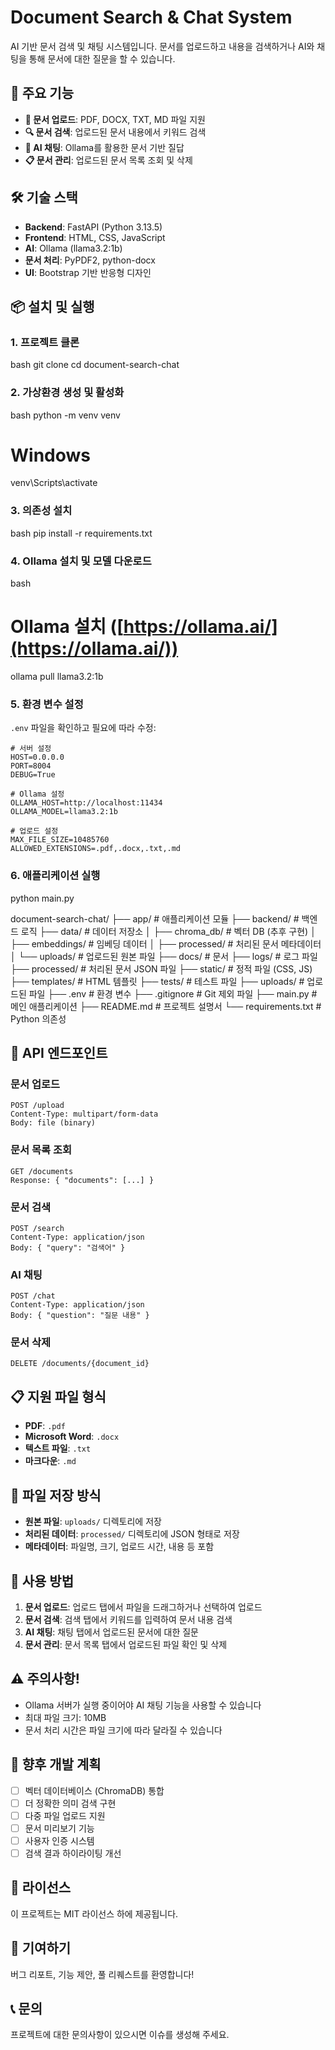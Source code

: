 # Document Search & Chat System

AI 기반 문서 검색 및 채팅 시스템입니다. 문서를 업로드하고 내용을 검색하거나 AI와 채팅을 통해 문서에 대한 질문을 할 수 있습니다.

## 🚀 주요 기능

- **📁 문서 업로드**: PDF, DOCX, TXT, MD 파일 지원
- **🔍 문서 검색**: 업로드된 문서 내용에서 키워드 검색
- **🤖 AI 채팅**: Ollama를 활용한 문서 기반 질답
- **📋 문서 관리**: 업로드된 문서 목록 조회 및 삭제

## 🛠️ 기술 스택

- **Backend**: FastAPI (Python 3.13.5)
- **Frontend**: HTML, CSS, JavaScript
- **AI**: Ollama (llama3.2:1b)
- **문서 처리**: PyPDF2, python-docx
- **UI**: Bootstrap 기반 반응형 디자인

## 📦 설치 및 실행

### 1. 프로젝트 클론

bash git clone <repository-url> cd document-search-chat

### 2. 가상환경 생성 및 활성화
bash python -m venv venv
# Windows
venv\Scripts\activate

### 3. 의존성 설치
bash pip install -r requirements.txt


### 4. Ollama 설치 및 모델 다운로드
bash
# Ollama 설치 ([https://ollama.ai/](https://ollama.ai/))
ollama pull llama3.2:1b


### 5. 환경 변수 설정
`.env` 파일을 확인하고 필요에 따라 수정:
```dotenv
# 서버 설정
HOST=0.0.0.0
PORT=8004
DEBUG=True

# Ollama 설정
OLLAMA_HOST=http://localhost:11434
OLLAMA_MODEL=llama3.2:1b

# 업로드 설정
MAX_FILE_SIZE=10485760
ALLOWED_EXTENSIONS=.pdf,.docx,.txt,.md
```
### 6. 애플리케이션 실행

python main.py


document-search-chat/
├── app/                    # 애플리케이션 모듈
├── backend/               # 백엔드 로직
├── data/                  # 데이터 저장소
│   ├── chroma_db/         # 벡터 DB (추후 구현)
│   ├── embeddings/        # 임베딩 데이터
│   ├── processed/         # 처리된 문서 메타데이터
│   └── uploads/           # 업로드된 원본 파일
├── docs/                  # 문서
├── logs/                  # 로그 파일
├── processed/             # 처리된 문서 JSON 파일
├── static/                # 정적 파일 (CSS, JS)
├── templates/             # HTML 템플릿
├── tests/                 # 테스트 파일
├── uploads/               # 업로드된 파일
├── .env                   # 환경 변수
├── .gitignore            # Git 제외 파일
├── main.py               # 메인 애플리케이션
├── README.md             # 프로젝트 설명서
└── requirements.txt      # Python 의존성

## 🔧 API 엔드포인트

### 문서 업로드
``` 
POST /upload
Content-Type: multipart/form-data
Body: file (binary)
```

### 문서 목록 조회
``` 
GET /documents
Response: { "documents": [...] }
```

### 문서 검색
``` 
POST /search
Content-Type: application/json
Body: { "query": "검색어" }
```

### AI 채팅
``` 
POST /chat
Content-Type: application/json
Body: { "question": "질문 내용" }
```

### 문서 삭제
``` 
DELETE /documents/{document_id}
```

## 📋 지원 파일 형식
- **PDF**: `.pdf`
- **Microsoft Word**: `.docx`
- **텍스트 파일**: `.txt`
- **마크다운**: `.md`

## 💾 파일 저장 방식
- **원본 파일**: `uploads/` 디렉토리에 저장
- **처리된 데이터**: `processed/` 디렉토리에 JSON 형태로 저장
- **메타데이터**: 파일명, 크기, 업로드 시간, 내용 등 포함

## 🎯 사용 방법
1. **문서 업로드**: 업로드 탭에서 파일을 드래그하거나 선택하여 업로드
2. **문서 검색**: 검색 탭에서 키워드를 입력하여 문서 내용 검색
3. **AI 채팅**: 채팅 탭에서 업로드된 문서에 대한 질문
4. **문서 관리**: 문서 목록 탭에서 업로드된 파일 확인 및 삭제

## ⚠️ 주의사항!
- Ollama 서버가 실행 중이어야 AI 채팅 기능을 사용할 수 있습니다
- 최대 파일 크기: 10MB
- 문서 처리 시간은 파일 크기에 따라 달라질 수 있습니다

## 🔮 향후 개발 계획
- [ ] 벡터 데이터베이스 (ChromaDB) 통합
- [ ] 더 정확한 의미 검색 구현
- [ ] 다중 파일 업로드 지원
- [ ] 문서 미리보기 기능
- [ ] 사용자 인증 시스템
- [ ] 검색 결과 하이라이팅 개선

## 📄 라이선스
이 프로젝트는 MIT 라이선스 하에 제공됩니다.
## 🤝 기여하기
버그 리포트, 기능 제안, 풀 리퀘스트를 환영합니다!
## 📞 문의
프로젝트에 대한 문의사항이 있으시면 이슈를 생성해 주세요.
